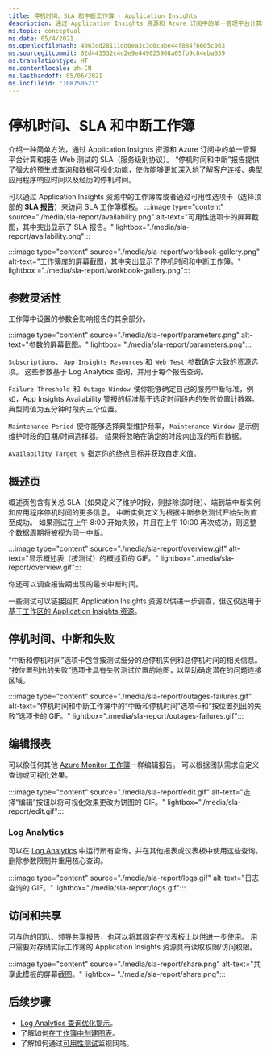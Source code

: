 ```yaml
---
title: 停机时间、SLA 和中断工作簿 - Application Insights
description: 通过 Application Insights 资源和 Azure 订阅中的单一管理平台计算和报告 Web 测试的 SLA。
ms.topic: conceptual
ms.date: 05/4/2021
ms.openlocfilehash: 4063cd28111dd0ea3c3d0cabe44f884f6605c063
ms.sourcegitcommit: 02d443532c4d2e9e449025908a05fb9c84eba039
ms.translationtype: HT
ms.contentlocale: zh-CN
ms.lasthandoff: 05/06/2021
ms.locfileid: "108750521"
---
```

# <a name="downtime-sla-and-outages-workbook"></a>停机时间、SLA 和中断工作簿

介绍一种简单方法，通过 Application Insights 资源和 Azure 订阅中的单一管理平台计算和报告 Web 测试的 SLA（服务级别协议）。 “停机时间和中断”报告提供了强大的预生成查询和数据可视化功能，使你能够更加深入地了解客户连接、典型应用程序响应时间以及经历的停机时间。

可以通过 Application Insights 资源中的工作簿库或者通过可用性选项卡（选择顶部的 **SLA 报告**）来访问 SLA 工作簿模板。
:::image type="content" source="./media/sla-report/availability.png" alt-text="可用性选项卡的屏幕截图，其中突出显示了 SLA 报告。" lightbox="./media/sla-report/availability.png":::

:::image type="content" source="./media/sla-report/workbook-gallery.png" alt-text="工作簿库的屏幕截图，其中突出显示了停机时间和中断工作簿。" lightbox ="./media/sla-report/workbook-gallery.png":::

## <a name="parameter-flexibility"></a>参数灵活性

工作簿中设置的参数会影响报告的其余部分。

:::image type="content" source="./media/sla-report/parameters.png" alt-text="参数的屏幕截图。" lightbox= "./media/sla-report/parameters.png":::

`Subscriptions`、 `App Insights Resources` 和  `Web Test`  参数确定大致的资源选项。 这些参数基于 Log Analytics 查询，并用于每个报告查询。

`Failure Threshold`  和  `Outage Window`  使你能够确定自己的服务中断标准，例如，App Insights Availability 警报的标准基于选定时间段内的失败位置计数器。 典型阈值为五分钟时段内三个位置。

`Maintenance Period`  使你能够选择典型维护频率， `Maintenance Window`  是示例维护时段的日期/时间选择器。 结果将忽略在确定的时段内出现的所有数据。

`Availability Target %`  指定你的终点目标并获取自定义值。

## <a name="overview-page"></a>概述页

概述页包含有关总 SLA（如果定义了维护时段，则排除该时段）、端到端中断实例和应用程序停机时间的更多信息。 中断实例定义为根据中断参数测试开始失败直至成功。 如果测试在上午 8:00 开始失败，并且在上午 10:00 再次成功，则这整个数据周期将被视为同一中断。

:::image type="content" source="./media/sla-report/overview.gif" alt-text="显示概述表（按测试）的概述页的 GIF。" lightbox="./media/sla-report/overview.gif":::

你还可以调查报告期出现的最长中断时间。

一些测试可以链接回其 Application Insights 资源以供进一步调查，但这仅适用于[基于工作区的 Application Insights 资源](create-workspace-resource.md)。

## <a name="downtime-outages-and-failures"></a>停机时间、中断和失败

“中断和停机时间”选项卡包含按测试细分的总停机实例和总停机时间的相关信息。 “按位置列出的失败”选项卡具有失败测试位置的地图，以帮助确定潜在的问题连接区域。

:::image type="content" source="./media/sla-report/outages-failures.gif" alt-text="停机时间和中断工作簿中的“中断和停机时间”选项卡和“按位置列出的失败”选项卡的 GIF。" lightbox="./media/sla-report/outages-failures.gif":::

## <a name="edit-the-report"></a>编辑报表

可以像任何其他 [Azure Monitor 工作簿](../visualize/workbooks-overview.md)一样编辑报告。 可以根据团队需求自定义查询或可视化效果。

:::image type="content" source="./media/sla-report/edit.gif" alt-text="选择“编辑”按钮以将可视化效果更改为饼图的 GIF。" lightbox="./media/sla-report/edit.gif":::

### <a name="log-analytics"></a>Log Analytics

可以在 [Log Analytics](../logs/log-analytics-overview.md) 中运行所有查询，并在其他报表或仪表板中使用这些查询。 删除参数限制并重用核心查询。

:::image type="content" source="./media/sla-report/logs.gif" alt-text="日志查询的 GIF。" lightbox="./media/sla-report/logs.gif":::

## <a name="access-and-sharing"></a>访问和共享

可与你的团队、领导共享报告，也可以将其固定在仪表板上以供进一步使用。 用户需要对存储实际工作簿的 Application Insights 资源具有读取权限/访问权限。

:::image type="content" source="./media/sla-report/share.png" alt-text="共享此模板的屏幕截图。" lightbox= "./media/sla-report/share.png":::

## <a name="next-steps"></a>后续步骤

- [Log Analytics 查询优化提示](../logs/query-optimization.md)。
- 了解如何[在工作簿中创建图表](../visualize/workbooks-chart-visualizations.md)。
- 了解如何通过[可用性测试](monitor-web-app-availability.md)监视网站。